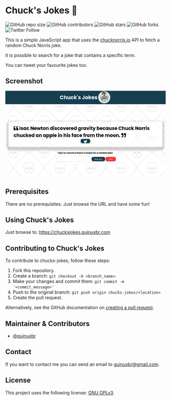 # Chuck's Jokes 🤠

![GitHub repo size](https://img.shields.io/github/repo-size/guinuxbr/chucks-jokes)
![GitHub contributors](https://img.shields.io/github/contributors/guinuxbr/chucks-jokes)
![GitHub stars](https://img.shields.io/github/stars/guinuxbr/chucks-jokes)
![GitHub forks](https://img.shields.io/github/forks/guinuxbr/chucks-jokes)
![Twitter Follow](https://img.shields.io/twitter/follow/guinuxbr?style=social)

This is a simple JavaScript app that uses the [chucknorris.io](https://api.chucknorris.io/) API to fetch a random Chuck Norris joke.

It is possible to search for a joke that contains a specific term.

You can tweet your favourite jokes too.

## Screenshot

![screenshot](./screenshot.png)

## Prerequisites

There are no prerequisites. Just browse the URL and have some fun!

## Using Chuck's Jokes

Just browse to: <https://chucksjokes.guinuxbr.com>

## Contributing to Chuck's Jokes

To contribute to chucks-jokes, follow these steps:

1. Fork this repository.
2. Create a branch: `git checkout -b <branch_name>`.
3. Make your changes and commit them: `git commit -m '<commit_message>'`
4. Push to the original branch: `git push origin chucks-jokes/<location>`
5. Create the pull request.

Alternatively, see the GitHub documentation on [creating a pull request](https://help.github.com/en/github/collaborating-with-issues-and-pull-requests/creating-a-pull-request).

## Maintainer & Contributors

* [@guinuxbr](https://github.com/guinuxbr)

## Contact

If you want to contact me you can send an email to guinuxbr@gmail.com.

## License

This project uses the following license: [GNU GPLv3](https://www.gnu.org/licenses/gpl-3.0.html).
